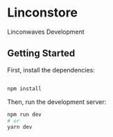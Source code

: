# Linconstore

Linconwaves Development

## Getting Started

First, install the dependencies:

```bash

npm install

```

Then, run the development server:

```bash
npm run dev
# or
yarn dev
```
